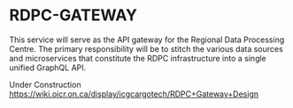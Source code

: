 # RDPC-GATEWAY

This service will serve as the API gateway for the Regional Data Processing Centre. The primary responsibility will be to stitch the various data sources and microservices that constitute the RDPC infrastructure into a single unified GraphQL API.

Under Construction
https://wiki.oicr.on.ca/display/icgcargotech/RDPC+Gateway+Design
